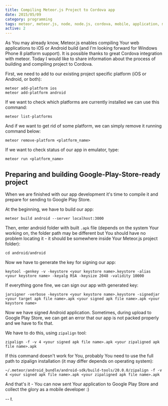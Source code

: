 ```yaml
---
title: Compiling Meteor.js Project to Cordova app
date: 2015/05/09
category: programming
tags: meteor, meteor.js, node, node.js, cordova, mobile, application, mobile app, mobile application, programming, development, mobile dev, mobile development, mobile developer, js, javascript
active: 2
---
```


As You may already know, Meteor.js enables compiling Your web applications to iOS or Android build (and I'm looking forward for Windows Phone 8 platform support). It is possible thanks to great Cordova integration with meteor. Today I would like to share information about the process of building and compiling project to Cordova.

First, we need to add to our existing project specific platform (iOS or Android, or both):

```
meteor add-platform ios
meteor add-platform android
```

If we want to check which platforms are currently installed we can use this command:

```
meteor list-platforms
```

And if we want to get rid of some platform, we can simply remove it running command below:

```
meteor remove-platform <platform_name>
```

If we want to check status of our app in emulator, type:

```
meteor run <platform_name>
```

## Preparing and building Google-Play-Store-ready project

When we are finished with our app development it's time to compile it and prepare for sending to Google Play Store.

At the beginning, we have to build our app:

```
meteor build android --server localhost:3000
```

Then, enter android folder with built `.apk` file (depends on the system Your working on, the folder path may be different but You should have no problem locating it - it should be somewhere inside Your Meteor.js project folder):

```
cd android/android
```

Now we have to generate the key for signing our app:

```
keytool -genkey -v -keystore <your keystore name>.keystore -alias <your keystore name> -keyalg RSA -keysize 2048 -validity 10000
```

If everything gone fine, we can sign our app with generated key:

```
jarsigner -verbose -keystore <your keystore name>.keystore -signedjar <your target apk file name>.apk <your signed apk file name>.apk <your keystore name>
```

Now we have signed Android application. Sometimes, during upload to Google Play Store, we can get an error that our app is not packed properly and we have to fix that.

We have to do this, using `zipalign` tool:

```
zipalign -f -v 4 <your signed apk file name>.apk <your zipaligned apk file name>.apk
```

If this command doesn't work for You, probably You need to use the full path to zipalign installation (it may differ depends on operating system):

```
~/.meteor/android_bundle/android-sdk/build-tools/20.0.0/zipalign -f -v 4 <your signed apk file name>.apk <your zipaligned apk file name>.apk
```

And that's it - You can now sent Your application to Google Play Store and collect the glory as a mobile developer :)

-- ł.